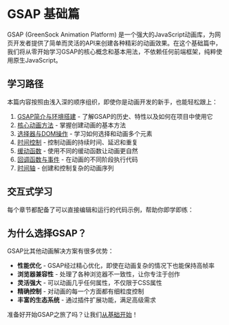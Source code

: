 # GSAP 基础篇

GSAP (GreenSock Animation Platform) 是一个强大的JavaScript动画库，为网页开发者提供了简单而灵活的API来创建各种精彩的动画效果。在这个基础篇中，我们将从零开始学习GSAP的核心概念和基本用法，不依赖任何前端框架，纯粹使用原生JavaScript。

## 学习路径

本篇内容按照由浅入深的顺序组织，即使你是动画开发的新手，也能轻松跟上：

1. [GSAP简介与环境搭建](./introduction.html) - 了解GSAP的历史、特性以及如何在项目中使用它
2. [核心动画方法](./core-methods.html) - 掌握创建动画的基本方法
3. [选择器与DOM操作](./selectors.md) - 学习如何选择和动画多个元素
4. [时间控制](./timing.md) - 控制动画的持续时间、延迟和重复
5. [缓动函数](./easing.md) - 使用不同的缓动函数让动画更自然
6. [回调函数与事件](./callbacks.md) - 在动画的不同阶段执行代码
7. [时间轴](./timeline.md) - 创建和控制复杂的动画序列

## 交互式学习

每个章节都配备了可以直接编辑和运行的代码示例，帮助你即学即练：

<GsapEditor 
  title="GSAP基础动画示例"
  :initialJs="`// 尝试修改这段代码
gsap.to('.animation-target', { 
  duration: 1, 
  x: 100, 
  rotation: 360, 
  backgroundColor: '#42b883' 
});`"
/>

## 为什么选择GSAP？

GSAP比其他动画解决方案有很多优势：

- **性能优化** - GSAP经过精心优化，即使在动画复杂的情况下也能保持高帧率
- **浏览器兼容性** - 处理了各种浏览器不一致性，让你专注于创作
- **灵活强大** - 可以动画几乎任何属性，不仅限于CSS属性
- **精确控制** - 对动画的每一个方面都有细粒度控制
- **丰富的生态系统** - 通过插件扩展功能，满足高级需求

准备好开始GSAP之旅了吗？让我们[从基础开始](./introduction.html)！

<style>
.gsap-example-teaser {
  background: var(--vp-c-bg-soft);
  border-radius: 8px;
  padding: 20px;
  margin: 20px 0;
  box-shadow: var(--shadow-1);
}

.demo-box {
  background: white;
  border-radius: 6px;
  height: 150px;
  position: relative;
  overflow: hidden;
  margin-bottom: 10px;
}

.demo-element {
  width: 50px;
  height: 50px;
  background: #ff6b6b;
  border-radius: 4px;
  position: absolute;
  top: 50px;
  left: 20px;
}

.play-button {
  position: absolute;
  bottom: 10px;
  right: 10px;
  background: var(--vp-c-brand);
  color: white;
  border: none;
  border-radius: 4px;
  padding: 5px 10px;
  cursor: pointer;
  font-size: 14px;
}

.code-preview {
  background: #2d2d2d;
  border-radius: 6px;
  padding: 15px;
  overflow: auto;
}

.code-preview code {
  color: #e6e6e6;
  font-family: monospace;
}
</style>

<script>
import { onMounted } from 'vue'

export default {
  setup() {
    onMounted(() => {
      const playButton = document.querySelector('.play-button')
      const demoElement = document.querySelector('.demo-element')
      
      if (playButton && demoElement && typeof gsap !== 'undefined') {
        playButton.addEventListener('click', () => {
          // 重置元素位置
          gsap.set(demoElement, { x: 0, rotation: 0, backgroundColor: "#ff6b6b" })
          
          // 运行动画
          gsap.to(demoElement, { 
            duration: 1, 
            x: 100, 
            rotation: 360, 
            backgroundColor: "#42b883" 
          })
        })
      }
    })
  }
}
</script> 